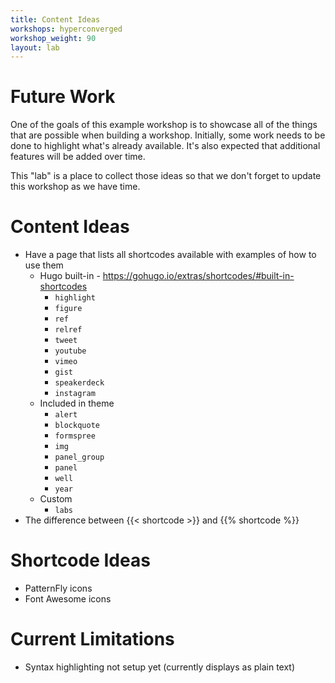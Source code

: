 ```yaml
---
title: Content Ideas
workshops: hyperconverged
workshop_weight: 90
layout: lab
---
```


# Future Work

One of the goals of this example workshop is to showcase all of the things that
are possible when building a workshop. Initially, some work needs to be done to
highlight what's already available. It's also expected that additional features
will be added over time.

This "lab" is a place to collect those ideas so that we don't forget to update
this workshop as we have time.

# Content Ideas

- Have a page that lists all shortcodes available with examples of how to use
  them
    - Hugo built-in - https://gohugo.io/extras/shortcodes/#built-in-shortcodes
        - `highlight`
        - `figure`
        - `ref`
        - `relref`
        - `tweet`
        - `youtube`
        - `vimeo`
        - `gist`
        - `speakerdeck`
        - `instagram`
    - Included in theme
        - `alert`
        - `blockquote`
        - `formspree`
        - `img`
        - `panel_group`
        - `panel`
        - `well`
        - `year`
    - Custom
        - `labs`
- The difference between \{\{< shortcode >\}\} and \{\{% shortcode %\}\}

# Shortcode Ideas

- PatternFly icons
- Font Awesome icons

# Current Limitations

- Syntax highlighting not setup yet (currently displays as plain text)
